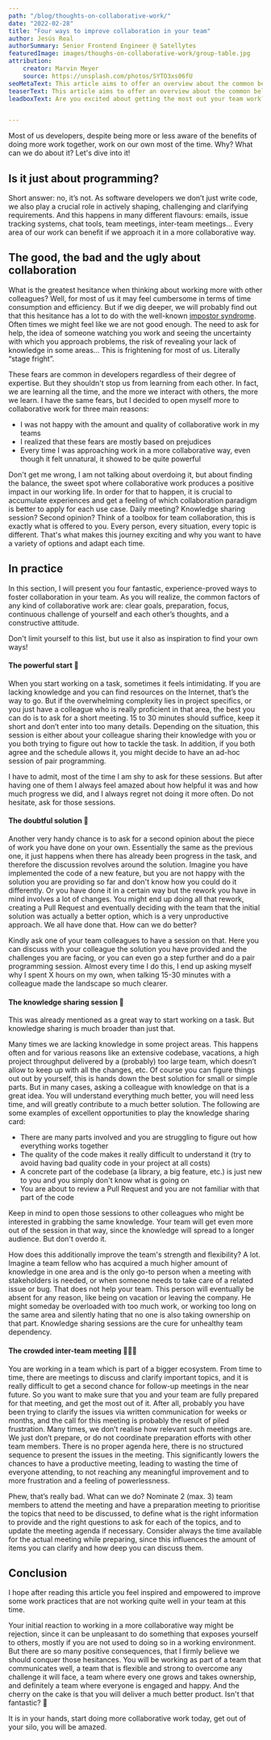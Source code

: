 ```yaml
---
path: "/blog/thoughts-on-collaborative-work/"
date: "2022-02-28"
title: "Four ways to improve collaboration in your team"
author: Jesús Real
authorSummary: Senior Frontend Engineer @ Satellytes
featuredImage: images/thoughs-on-collaborative-work/group-table.jpg
attribution:
    creator: Marvin Meyer
    source: https://unsplash.com/photos/SYTO3xs06fU
seoMetaText: This article aims to offer an overview about the common beliefs around collaborative work, highlight the (many) (surprising) positive sides of it, and depicts some on-field examples that will either suit you or inspire you to find your own ways on approaching collaborative work. 
teaserText: This article aims to offer an overview about the common beliefs around collaborative work, highlight the (many) (surprising) positive sides of it, and depicts some on-field examples that will either suit you or inspire you to find your own ways on approaching collaborative work.
leadboxText: Are you excited about getting the most out your team work? Then join us!


---
```


Most of us developers, despite being more or less aware of the benefits of doing more work together, work on our own most of the time. Why? What can we do about it? Let's dive into it!

## Is it just about programming?

Short answer: no, it’s not. As software developers we don’t just write code, we also play a crucial role in actively shaping, challenging and clarifying requirements. And this happens in many different flavours: emails, issue tracking systems, chat tools, team meetings, inter-team meetings... Every area of our work can benefit if we approach it in a more collaborative way.

## The good, the bad and the ugly about collaboration

What is the greatest hesitance when thinking about working more with other colleagues? Well, for most of us it may feel cumbersome in terms of time consumption and efficiency. But if we dig deeper, we will probably find out that this hesitance has a lot to do with the well-known [impostor syndrome](https://en.wikipedia.org/wiki/Impostor_syndrome). Often times we might feel like we are not good enough. The need to ask for help, the idea of someone watching you work and seeing the uncertainty with which you approach problems, the risk of revealing your lack of knowledge in some areas... This is frightening for most of us. Literally “stage fright”.

These fears are common in developers regardless of their degree of expertise. But they shouldn't stop us from learning from each other. In fact, we are learning all the time, and the more we interact with others, the more we learn. I have the same fears, but I decided to open myself more to collaborative work for three main reasons:

- I was not happy with the amount and quality of collaborative work in my teams
- I realized that these fears are mostly based on prejudices
- Every time I was approaching work in a more collaborative way, even though it felt unnatural, it showed to be quite powerful

Don't get me wrong, I am not talking about overdoing it, but about finding the balance, the sweet spot where collaborative work produces a positive impact in our working life. In order for that to happen, it is crucial to accumulate experiences and get a feeling of which collaboration paradigm is better to apply for each use case. Daily meeting? Knowledge sharing session? Second opinion? Think of a toolbox for team collaboration, this is exactly what is offered to you. Every person, every situation, every topic is different. That's what makes this journey exciting and why you want to have a variety of options and adapt each time.

## In practice 

In this section, I will present you four fantastic, experience-proved ways to foster collaboration in your team. As you will realize, the common factors of any kind of collaborative work are: clear goals, preparation, focus, continuous challenge of yourself and each other’s thoughts, and a constructive attitude. 

Don't limit yourself to this list, but use it also as inspiration to find your own ways!

#### The powerful start 🚀

When you start working on a task, sometimes it feels intimidating. If you are lacking knowledge and you can find resources on the Internet, that’s the way to go. But if the overwhelming complexity lies in project specifics, or you just have a colleague who is really proficient in that area, the best you can do is to ask for a short meeting. 15 to 30 minutes should suffice, keep it short and don’t enter into too many details. Depending on the situation, this session is either about your colleague sharing their knowledge with you or you both trying to figure out how to tackle the task. In addition, if you both agree and the schedule allows it, you might decide to have an ad-hoc session of pair programming. 

I have to admit, most of the time I am shy to ask for these sessions. But after having one of them I always feel amazed about how helpful it was and how much progress we did, and I always regret not doing it more often. Do not hesitate, ask for those sessions. 

#### The doubtful solution 🤔

Another very handy chance is to ask for a second opinion about the piece of work you have done on your own. Essentially the same as the previous one, it just happens when there has already been progress in the task, and therefore the discussion revolves around the solution. Imagine you have implemented the code of a new feature, but you are not happy with the solution you are providing so far and don't know how you could do it differently. Or you have done it in a certain way but the rework you have in mind involves a lot of changes. You might end up doing all that rework, creating a Pull Request and eventually deciding with the team that the initial solution was actually a better option, which is a very unproductive approach. We all have done that. How can we do better? 

Kindly ask one of your team colleagues to have a session on that. Here you can discuss with your colleague the solution you have provided and the challenges you are facing, or you can even go a step further and do a pair programming session. Almost every time I do this, I end up asking myself why I spent X hours on my own, when talking 15-30 minutes with a colleague made the landscape so much clearer.

#### The knowledge sharing session 📗

This was already mentioned as a great way to start working on a task. But knowledge sharing is much broader than just that. 

Many times we are lacking knowledge in some project areas. This happens often and for various reasons like an extensive codebase, vacations, a high project throughput delivered by a (probably) too large team, which doesn’t allow to keep up with all the changes, etc. Of course you can figure things out out by yourself, this is hands down the best solution for small or simple parts. But in many cases, asking a colleague with knowledge on that is a great idea. You will understand everything much better, you will need less time, and will greatly contribute to a much better solution. The following are some examples of excellent opportunities to play the knowledge sharing card:

- There are many parts involved and you are struggling to figure out how everything works together
- The quality of the code makes it really difficult to understand it (try to avoid having bad quality code in your project at all costs)
- A concrete part of the codebase (a library, a big feature, etc.) is just new to you and you simply don't know what is going on
- You are about to review a Pull Request and you are not familiar with that part of the code

Keep in mind to open those sessions to other colleagues who might be interested in grabbing the same knowledge. Your team will get even more out of the session in that way, since the knowledge will spread to a longer audience. But don't overdo it.

How does this additionally improve the team's strength and flexibility? A lot. Imagine a team fellow who has acquired a much higher amount of knowledge in one area and is the only go-to person when a meeting with stakeholders is needed, or when someone needs to take care of a related issue or bug. That does not help your team. This person will eventually be absent for any reason, like being on vacation or leaving the company. He might someday be overloaded with too much work, or working too long on the same area and silently hating that no one is also taking ownership on that part. Knowledge sharing sessions are the cure for unhealthy team dependency.

#### The crowded inter-team meeting 🤷🏽‍♂️ 

You are working in a team which is part of a bigger ecosystem. From time to time, there are meetings to discuss and clarify important topics, and it is really difficult to get a second chance for follow-up meetings in the near future. So you want to make sure that you and your team are fully prepared for that meeting, and get the most out of it. After all, probably you have been trying to clarify the issues via written communication for weeks or months, and the call for this meeting is probably the result of piled frustration. Many times, we don’t realise how relevant such meetings are. We just don’t prepare, or do not coordinate preparation efforts with other team members. There is no proper agenda here, there is no structured sequence to present the issues in the meeting. This significantly lowers the chances to have a productive meeting, leading to wasting the time of everyone attending, to not reaching any meaningful improvement and to more frustration and a feeling of powerlessness. 

Phew, that’s really bad. What can we do? Nominate 2 (max. 3) team members to attend the meeting and have a preparation meeting to prioritise the topics that need to be discussed, to define what is the right information to provide and the right questions to ask for each of the topics, and to update the meeting agenda if necessary. Consider always the time available for the actual meeting while preparing, since this influences the amount of items you can clarify and how deep you can discuss them.

## Conclusion

I hope after reading this article you feel inspired and empowered to improve some work practices that are not working quite well in your team at this time. 

Your initial reaction to working in a more collaborative way might be rejection, since it can be unpleasant to do something that exposes yourself to others, mostly if you are not used to doing so in a working environment. But there are so many positive consequences, that I firmly believe we should conquer those hesitances. You will be working as part of a team that communicates well, a team that is flexible and strong to overcome any challenge it will face, a team where every one grows and takes ownership, and definitely a team where everyone is engaged and happy. And the cherry on the cake is that you will deliver a much better product. Isn't that fantastic? 🎉

It is in your hands, start doing more collaborative work today, get out of your silo, you will be amazed.